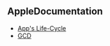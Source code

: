 ## AppleDocumentation

* [App's Life-Cycle](https://github.com/iii17-grace/AppleDocumentation/blob/master/Documents/App's%20Life-Cycle.md)     
* [GCD](https://github.com/iii17-grace/AppleDocumentation/blob/master/Documents/GCD.md)        
